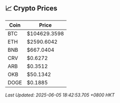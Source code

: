 ## 📈 Crypto Prices

| Coin | Price |
| ---- | ----- |
| BTC | $104629.3598 |
| ETH | $2590.6042 |
| BNB | $667.0404 |
| CRV | $0.6272 |
| ARB | $0.3512 |
| OKB | $50.1342 |
| DOGE | $0.1885 |

_Last Updated: 2025-06-05 18:42:53.705 +0800 HKT_